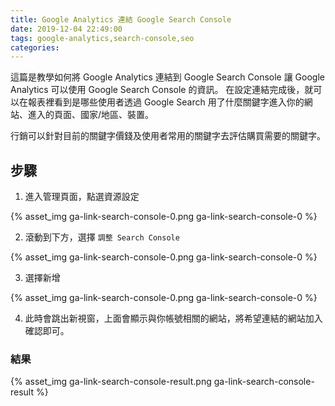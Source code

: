 ```yaml
---
title: Google Analytics 連結 Google Search Console
date: 2019-12-04 22:49:00
tags: google-analytics,search-console,seo
categories:
---
```


這篇是教學如何將 Google Analytics 連結到 Google Search Console 讓 Google Analytics 可以使用 Google Search Console 的資訊。
在設定連結完成後，就可以在報表裡看到是哪些使用者透過 Google Search 用了什麼關鍵字進入你的網站、進入的頁面、國家/地區、裝置。

行銷可以針對目前的關鍵字價錢及使用者常用的關鍵字去評估購買需要的關鍵字。

## 步驟

1. 進入管理頁面，點選資源設定

{% asset_img ga-link-search-console-0.png ga-link-search-console-0 %}

2. 滾動到下方，選擇 `調整 Search Console`

{% asset_img ga-link-search-console-0.png ga-link-search-console-0 %}

3. 選擇新增

{% asset_img ga-link-search-console-0.png ga-link-search-console-0 %}

4. 此時會跳出新視窗，上面會顯示與你帳號相關的網站，將希望連結的網站加入確認即可。

### 結果

{% asset_img ga-link-search-console-result.png ga-link-search-console-result %}
